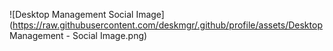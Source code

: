 ![Desktop Management Social Image](https://raw.githubusercontent.com/deskmgr/.github/profile/assets/Desktop Management - Social Image.png)
